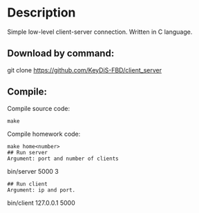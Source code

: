 # **Description**

Simple low-level client-server connection. Written in C language.

## Download by command:
git clone https://github.com/KeyDiS-FBD/client_server

## Compile:
Compile source code:
```
make
```
Compile homework code:
```
make home<number>
## Run server
Argument: port and number of clients
```
bin/server 5000 3
```
## Run client
Argument: ip and port.
```
bin/client 127.0.0.1 5000
```
